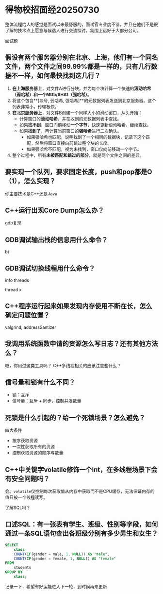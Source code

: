 # 得物校招面经20250730

整体流程给人的感觉是面试以来最舒服的，面试官专业度不错，并且在他们不是很了解的技术点上愿意与候选人进行交流探讨，氛围上远好于大部分公司。

面试题

## 假设有两个服务器分别在北京、上海，他们有一个同名文件，两个文件之间99.99%都是一样的，只有几行数据不一样，如何最快找到这几行？

1. **在上海服务器上**，对文件A进行分块，并为每个块计算一个快速的**滚动哈希（弱哈希）和一个MD5/SHA1（强哈希）**。
2. 将这个包含**[块号, 弱哈希, 强哈希]**的元数据列表发送到北京服务器。这个列表非常小，传输极快。
3. **在北京服务器上**，对文件B创建一个同样大小的滑动窗口，从头开始：
   - 计算窗口的**滚动哈希**，并在收到的元数据列表中查找。
   - 如果**找不到**，窗口向前移动**一个字节**，快速更新滚动哈希，继续查找。
   - 如果**找到了**，再计算当前窗口的**强哈希**进行二次确认。
     - 如果强哈希也匹配，说明找到了一个相同的数据块，记录下这个匹配，然后将窗口直接向前跳过整个块的长度。
     - 如果强哈希不匹配，视为未找到，窗口仅向前移动一个字节。
4. 整个过程中，所有**未被匹配和跳过的部分**，就是两个文件之间的差异。



## 要实现一个队列，要求固定长度，push和pop都是O（1），怎么实现？





你主要技术是C++还是Java

## C++运行出现Core Dump怎么办？

gdb复现



## GDB调试输出栈的信息用什么命令？

bt 



## GDB调试切换线程用什么命令？

info  threads

thread x



## C++程序运行起来如果发现内存使用不断在长，怎么确定问题位置？

valgrind, addressSantizer



## 我调用系统函数申请的资源怎么写日志？还有其他方法么？



嗯，你用过这类工具吗？
C++多线程相关的应该注意些什么？

## 信号量和锁有什么不同？

+ 锁：互斥
+ 信号量：互斥 + 同步，控制并发数量



## 死锁是什么引起的？给一个死锁场景？怎么避免？

四大条件

+ 按序获取资源
+ 一次性获取所有的资源
+ 控制获取资源的顺序与数量



## C++中关键字volatile修饰一个int，在多线程场景下会有安全问题吗？

会。`volatile`仅控制每次获取值从内存中获取而不是CPU缓存，无法保证内存的值只被一个线程读写。



了解SQL吗？

## 口述SQL：有一张表有学生、班级、性别等字段，如何通过一条SQL语句查出各班级分别有多少男生和女生？

```sql
SELECT
    class
    COUNT(IF(gender = male, 1, NULL)) AS "male",
    COUNT(IF(gender = female, 1, NULL)) AS "female"
FROM
    students
GROUP BY
    class;
```





记录一下，希望有好运能进入下一轮，到时候再来更新